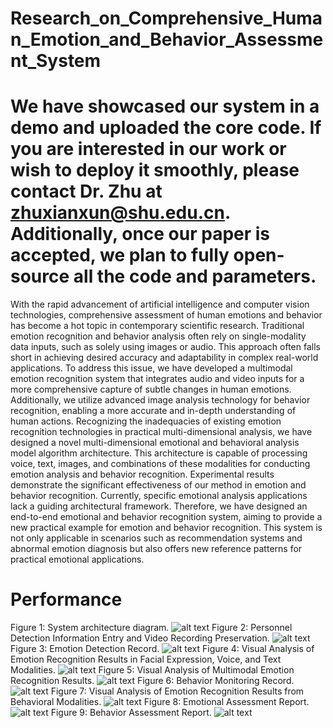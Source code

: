 # Research_on_Comprehensive_Human_Emotion_and_Behavior_Assessment_System
# We have showcased our system in a demo and uploaded the core code. If you are interested in our work or wish to deploy it smoothly, please contact Dr. Zhu at zhuxianxun@shu.edu.cn. Additionally, once our paper is accepted, we plan to fully open-source all the code and parameters.
With the rapid advancement of artificial intelligence and computer vision technologies, comprehensive assessment of human emotions and behavior has become a hot topic in contemporary scientific research. Traditional emotion recognition and behavior analysis often rely on single-modality data inputs, such as solely using images or audio. This approach often falls short in achieving desired accuracy and adaptability in complex real-world applications. To address this issue, we have developed a multimodal emotion recognition system that integrates audio and video inputs for a more comprehensive capture of subtle changes in human emotions. Additionally, we utilize advanced image analysis technology for behavior recognition, enabling a more accurate and in-depth understanding of human actions. Recognizing the inadequacies of existing emotion recognition technologies in practical multi-dimensional analysis, we have designed a novel multi-dimensional emotional and behavioral analysis model algorithm architecture. This architecture is capable of processing voice, text, images, and combinations of these modalities for conducting emotion analysis and behavior recognition. Experimental results demonstrate the significant effectiveness of our method in emotion and behavior recognition. Currently, specific emotional analysis applications lack a guiding architectural framework. Therefore, we have designed an end-to-end emotional and behavior recognition system, aiming to provide a new practical example for emotion and behavior recognition. This system is not only applicable in scenarios such as recommendation systems and abnormal emotion diagnosis but also offers new reference patterns for practical emotional applications.
# Performance
Figure 1: System architecture diagram.
![alt text](image/Fig1.png)
Figure 2: Personnel Detection Information Entry and Video Recording Preservation.
![alt text](image/Fig2.png)
Figure 3: Emotion Detection Record.
![alt text](image/Fig3.png)
Figure 4: Visual Analysis of Emotion Recognition Results in Facial Expression, Voice, and Text Modalities.
![alt text](image/Fig4.png)
Figure 5: Visual Analysis of Multimodal Emotion Recognition Results.
![alt text](image/Fig5.png)
Figure 6: Behavior Monitoring Record.
![alt text](image/Fig6.png)
Figure 7: Visual Analysis of Emotion Recognition Results from Behavioral Modalities.
![alt text](image/Fig7.png)
Figure 8: Emotional Assessment Report.
![alt text](image/Fig8.png)
Figure 9: Behavior Assessment Report.
![alt text](image/Fig9.png)
